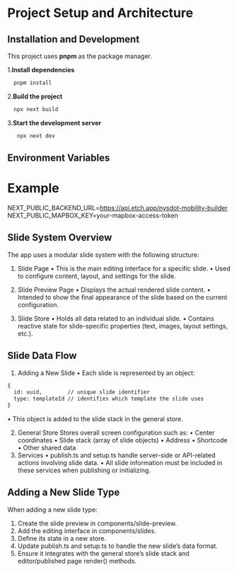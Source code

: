 # Project Setup and Architecture

## Installation and Development

This project uses **pnpm** as the package manager.

1.**Install dependencies**

 ```bash
   pnpm install
  ```
  
2.**Build the project**

 ```bash
   npx next build
  ```

3.**Start the development server**

```bash
   npx next dev
```

## Environment Variables

# Example

NEXT_PUBLIC_BACKEND_URL=<https://api.etch.app/nysdot-mobility-builder>
NEXT_PUBLIC_MAPBOX_KEY=your-mapbox-access-token

## Slide System Overview

The app uses a modular slide system with the following structure:

1. Slide Page
 • This is the main editing interface for a specific slide.
 • Used to configure content, layout, and settings for the slide.

2. Slide Preview Page
 • Displays the actual rendered slide content.
 • Intended to show the final appearance of the slide based on the current configuration.

3. Slide Store
 • Holds all data related to an individual slide.
 • Contains reactive state for slide-specific properties (text, images, layout settings, etc.).

## Slide Data Flow

 1. Adding a New Slide
 • Each slide is represented by an object:

```bash
{
  id: uuid,        // unique slide identifier
  type: templateId // identifies which template the slide uses
}
```

• This object is added to the slide stack in the general store.

 2. General Store
 Stores overall screen configuration such as:
 • Center coordinates
 • Slide stack (array of slide objects)
 • Address
 • Shortcode
 • Other shared data
 3. Services
 • publish.ts and setup.ts handle server-side or API-related actions involving slide data.
 • All slide information must be included in these services when publishing or initializing.

## Adding a New Slide Type

When adding a new slide type:

 1. Create the slide preview in components/slide-preview.
 2. Add the editing interface in components/slides.
 3. Define its state in a new store.
 4. Update publish.ts and setup.ts to handle the new slide’s data format.
 5. Ensure it integrates with the general store’s slide stack and editor/published page render() methods.
